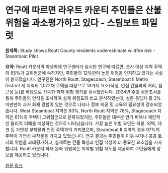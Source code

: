 # 연구에 따르면 라우트 카운티 주민들은 산불 위험을 과소평가하고 있다 - 스팀보트 파일럿

**원제목:** Study shows Routt County residents underestimate wildfire risk - Steamboat Pilot

**요약:** Routt 카운티의 야생화재 연구센터가 실시한 연구에 따르면, 조사 대상 지역 주택의 65%가 고위험군에 속하지만, 주민들의 12%만이 높은 위험을 인지하고 있다는 사실이 밝혀졌습니다.  연구진은 North Routt, Stagecoach, Steamboat II Metro District 세 지역의 1,072채 주택을 대상으로 13가지 요소(식생, 인접 건물과의 거리, 접근성 등)를 바탕으로 신속한 화재 위험 평가를 실시했습니다.  2024년 주민 설문조사를 통해 주민들의 인식을 조사하여 실제 위험도와 비교 분석하였는데,  설문 응답자 중 3% 미만만이 과거 화재 경험이 있는 것으로 나타나 정보 제공 및 교육의 필요성이 강조되었습니다.  West Steamboat 지역은 93%, North Routt 지역은 78%, Stagecoach 지역은 61%의 주택이 고위험군으로 분류되었지만, 주민들은 대부분 연기 피해나 제한적인 물리적 피해를 예상하는 것으로 나타났습니다.  가장 높은 위험 요인은 지붕, 외벽, 데크 등 가연성 부착물과 인접 주택과의 거리였으며,  Steamboat II 지역의 경우 97%의 주택이 가연성 부착물을 가지고 있었습니다. 연구 결과는 주민들이 이웃 부지나 공공 토지의 위험을 과대평가하고, 실제로는 건물 특성과 인접 식생이 더 중요한 요소임을 시사합니다.  Routt 카운티 화재 완화 위원회는 지역별 위험 지도를 제공하여 주민들에게 정보를 제공하고 있습니다.

[원문 링크](https://www.steamboatpilot.com/news/study-shows-routt-county-residents-underestimate-wildfire-risk/)
